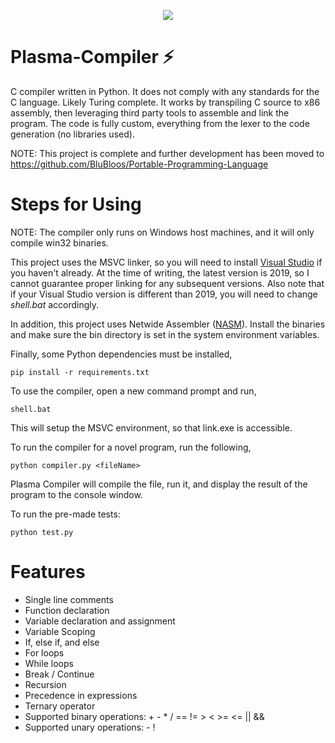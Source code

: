 <p align="center">
<img src="https://i.gyazo.com/66cada5c7538e5597443c1e467c862aa.gif" />
</p>
  
# Plasma-Compiler ⚡

C compiler written in Python. It does not comply with any standards for the C
language. Likely Turing complete. It works by transpiling C source to x86
assembly, then leveraging third party tools to assemble and link the program.
The code is fully custom, everything from the lexer to the code generation (no
libraries used).

NOTE: This project is complete and further development has been moved to
https://github.com/BluBloos/Portable-Programming-Language

# Steps for Using

NOTE: The compiler only runs on Windows host machines, and it will only compile
win32 binaries.

This project uses the MSVC linker, so you will need to install <a
href="https://visualstudio.microsoft.com/vs/">Visual Studio</a> if you haven't
already. At the time of writing, the latest version is 2019, so I cannot
guarantee proper linking for any subsequent versions. Also note that if your
Visual Studio version is different than 2019, you will need to change
*shell.bat* accordingly.

In addition, this project uses Netwide Assembler (<a
href="https://www.nasm.us/">NASM</a>). Install the binaries and make sure the
bin directory is set in the system environment variables.  

Finally, some Python dependencies must be installed,

```
pip install -r requirements.txt
```

To use the compiler, open a new command prompt and run,

```
shell.bat
```

This will setup the MSVC environment, so that link.exe is accessible.

To run the compiler for a novel program, run the following,

```
python compiler.py <fileName>
```

Plasma Compiler will compile the file, run it, and display the result of the
program to the console window.

To run the pre-made tests:

```
python test.py
```

# Features

- Single line comments
- Function declaration
- Variable declaration and assignment
- Variable Scoping
- If, else if, and else
- For loops
- While loops
- Break / Continue
- Recursion
- Precedence in expressions
- Ternary operator
- Supported binary operations: +   -    *    /    ==    !=    >    <    >=    <=    ||    &&
- Supported unary operations: - !

